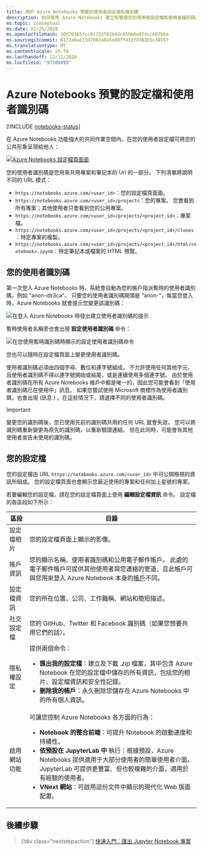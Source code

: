 ```yaml
---
title: 用於 Azure Notebooks 預覽的使用者設定檔和識別碼
description: 如何使用 Azure Notebooks 建立和管理您的使用者設定檔和使用者識別碼，而這會成為共用筆記本 URL 的一部分。
ms.topic: conceptual
ms.date: 02/25/2019
ms.openlocfilehash: 30d70365fcc0c72df01b4dc059b6e0f4cc607bba
ms.sourcegitcommit: 6172a6ae13d7062a0a5e00ff411fd363b5c38597
ms.translationtype: MT
ms.contentlocale: zh-TW
ms.lasthandoff: 12/11/2020
ms.locfileid: "97109499"
---
```

# <a name="your-profile-and-user-id-for-azure-notebooks-preview"></a>Azure Notebooks 預覽的設定檔和使用者識別碼

[!INCLUDE [notebooks-status](../../includes/notebooks-status.md)]

在 Azure Notebooks 功能強大的共同作業空間內，在您的使用者設定檔可將您的公共形象呈現給他人：

[![Azure Notebooks 設定檔頁面面](media/accounts/profile-page.png)](media/accounts/profile-page.png#lightbox)

您的使用者識別碼是您用來共用專案和筆記本的 Url 的一部分。 下列清單將說明不同的 URL 模式：

- `https://notebooks.azure.com/<user_id>`：您的設定檔頁面面。
- `https://notebooks.azure.com/<user_id>/projects`：您的專案。 您會看到所有專案；其他使用者只會看到您的公用專案。
- `https://notebooks.azure.com/<user_id>/projects/<project_id>`：專案檔。
- `https://notebooks.azure.com/<user_id>/projects/<project_id>/clones`：特定專案的複製。
- `https://notebooks.azure.com/<user_id>/projects/<project_id>/html/<notebook>.ipynb`：特定筆記本或檔案的 HTML 預覽。

## <a name="your-user-id"></a>您的使用者識別碼

第一次登入 Azure Notebooks 時，系統會自動為您的帳戶指派暫時的使用者識別碼，例如 "anon-idr3ca"。 只要您的使用者識別碼開頭是 "anon-"，每當您登入時，Azure Notebooks 就會提示您變更該識別碼：

![在登入 Azure Notebooks 時發出建立使用者識別碼的提示](media/accounts/create-user-id.png)

暫時使用者名稱旁也會出現 **設定使用者識別碼** 命令：

![在您使用暫時識別碼時顯示的設定使用者識別碼命令](media/accounts/configure-user-id-command.png)

您也可以隨時在設定檔頁面上變更使用者識別碼。

使用者識別碼必須由四個字母、數位和連字號組成。 不允許使用任何其他字元，且使用者識別碼不得以連字號開始或結尾，或是連續使用多個連字號。 由於使用者識別碼在所有 Azure Notebooks 帳戶中都是唯一的，因此您可能會看到「使用者識別碼已在使用中」訊息。 如果您嘗試使用 Microsoft 商標作為使用者識別碼，也會出現 (訊息 ) 。在這些情況下，請選擇不同的使用者識別碼。

> [!Important]
> 變更您的識別碼後，您已使用先前的識別碼共用的任何 URL 就會失效。 您可以將識別碼重新變更為原先的識別碼，以重新驗證連結。 但在此同時，可能會有其他使用者宣告未使用的識別碼。

## <a name="your-profile"></a>您的設定檔

您的設定檔由 URL `https://notebooks.azure.com/<user_id>` 中可公開檢視的資訊所組成。 您的設定檔頁面也會顯示您最近使用的專案和任何加上星號的專案。

若要編輯您的設定檔，請在您的設定檔頁面上使用 **編輯設定檔資訊** 命令。 設定檔的各區段如下所示：

| 區段 | 目錄 |
| --- | --- |
| 設定檔相片 | 您的設定檔頁面上顯示的影像。 |
| 帳戶資訊 | 您的顯示名稱、使用者識別碼和公用電子郵件帳戶。 此處的電子郵件帳戶可提供其他使用者與您連絡的管道，且此帳戶可與您用來登入 Azure Notebook 本身的[帳戶](azure-notebooks-user-account.md)不同。 |
| 設定檔資訊 | 您的所在位置、公司、工作職稱、網站和簡短描述。 |
| 社交設定檔 | 您的 GitHub、Twitter 和 Facebook 識別碼（如果您想要共用它們的話）。 |
| 隱私權設定 | 提供兩個命令：<ul><li>**匯出我的設定檔**：建立及下載 *.zip* 檔案，其中包含 Azure Notebook 在您的設定檔中儲存的所有資訊，包括您的相片、設定檔資訊和安全性記錄。</li><li>**刪除我的帳戶**：永久刪除您儲存在 Azure Notebooks 中的所有個人資訊。</li></ul> |
| 啟用網站功能 | 可讓您控制 Azure Notebooks 各方面的行為：<ul><li>**Notebook 的整合前端**：可提升 Notebook 的啟動速度和持續性。</li><li>**依預設在 JupyterLab 中** 執行：根據預設，Azure Notebooks 提供適用于大部分使用者的簡單使用者介面。 JupyterLab 可提供更豐富、但也較複雜的介面，適用於有經驗的使用者。</li><li>**VNext 網站**：可啟用這份文件中顯示的現代化 Web 版面配置。</li></ul> |

## <a name="next-steps"></a>後續步驟  

> [!div class="nextstepaction"]
> [快速入門：匯出 Jupyter Notebook 專案](quickstart-export-jupyter-notebook-project.md)
